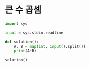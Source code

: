 # 큰 수 곱셈

```python
import sys

input = sys.stdin.readline

def solution():
    A, B = map(int, input().split())
    print(A*B)

solution()
```


